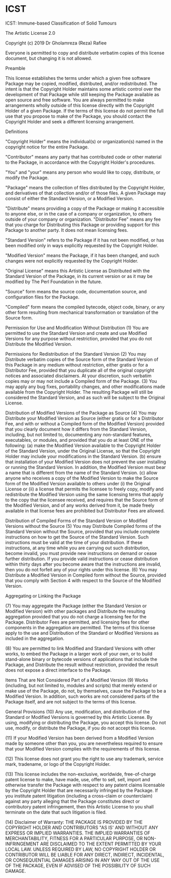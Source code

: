 # ICST
ICST: Immune-based Classification of Solid Tumours

The Artistic License 2.0

Copyright (c) 2019 Dr Gholamreza (Reza) Rafiee

Everyone is permitted to copy and distribute verbatim copies of this license document, but changing it is not allowed.

Preamble

This license establishes the terms under which a given free software Package may be copied, modified, distributed, and/or redistributed.
The intent is that the Copyright Holder maintains some artistic control over the development of that Package while still keeping the Package available as open source and free software.
You are always permitted to make arrangements wholly outside of this license directly with the Copyright Holder of a given Package.  If the terms of this license do not permit the full use that you propose to make of the Package, you should contact the Copyright Holder and seek a different licensing arrangement. 

Definitions

"Copyright Holder" means the individual(s) or organization(s) named in the copyright notice for the entire Package.

"Contributor" means any party that has contributed code or other material to the Package, in accordance with the Copyright Holder's procedures.

"You" and "your" means any person who would like to copy, distribute, or modify the Package.

"Package" means the collection of files distributed by the Copyright Holder, and derivatives of that collection and/or of those files. A given Package may consist of either the Standard Version, or a Modified Version.

"Distribute" means providing a copy of the Package or making it accessible to anyone else, or in the case of a company or organization, to others outside of your company or organization.
"Distributor Fee" means any fee that you charge for Distributing this Package or providing support for this Package to another party.  It does not mean licensing fees.

"Standard Version" refers to the Package if it has not been modified, or has been modified only in ways explicitly requested by the Copyright Holder.

"Modified Version" means the Package, if it has been changed, and such changes were not explicitly requested by the Copyright Holder.

"Original License" means this Artistic License as Distributed with the Standard Version of the Package, in its current version or as it may be modified by The Perl Foundation in the future.

"Source" form means the source code, documentation source, and configuration files for the Package. 

"Compiled" form means the compiled bytecode, object code, binary, or any other form resulting from mechanical transformation or translation of the Source form.

Permission for Use and Modification Without Distribution 
(1)  You are permitted to use the Standard Version and create and use Modified Versions for any purpose without restriction, provided that you do not Distribute the Modified Version.

Permissions for Redistribution of the Standard Version
(2)  You may Distribute verbatim copies of the Source form of the Standard Version of this Package in any medium without restriction, either gratis or for a Distributor Fee, provided that you duplicate all of the original copyright notices and associated disclaimers.  At your discretion, such verbatim copies may or may not include a Compiled form of the Package.
(3)  You may apply any bug fixes, portability changes, and other modifications made available from the Copyright Holder.  The resulting Package will still be considered the Standard Version, and as such will be subject to the Original License.

Distribution of Modified Versions of the Package as Source
(4)  You may Distribute your Modified Version as Source (either gratis or for a Distributor Fee, and with or without a Compiled form of the Modified Version) provided that you clearly document how it differs from the Standard Version, including, but not limited to, documenting any non-standard features, executables, or modules, and provided that you do at least ONE of the following:
(a)  make the Modified Version available to the Copyright Holder of the Standard Version, under the Original License, so that the Copyright Holder may include your modifications in the Standard Version. 
(b)  ensure that installation of your Modified Version does not prevent the user installing or running the Standard Version. In addition, the Modified Version must bear a name that is different from the name of the Standard Version. 
(c)  allow anyone who receives a copy of the Modified Version to make the Source form of the Modified Version available to others under
(i)  the Original License or
(ii)  a license that permits the licensee to freely copy, modify and redistribute the Modified Version using the same licensing terms that apply to the copy that the licensee received, and requires that the Source form of the Modified Version, and of any works derived from it, be made freely available in that license fees are prohibited but Distributor Fees are allowed.

Distribution of Compiled Forms of the Standard Version or Modified Versions without the Source
(5)  You may Distribute Compiled forms of the Standard Version without the Source, provided that you include complete instructions on how to get the Source of the Standard Version.  Such instructions must be valid at the time of your distribution.  If these instructions, at any time while you are carrying out such distribution, become invalid, you must provide new instructions on demand or cease further distribution. If you provide valid instructions or cease distribution within thirty days after you become aware that the instructions are invalid, then you do not forfeit any of your rights under this license.
(6)  You may Distribute a Modified Version in Compiled form without the Source, provided that you comply with Section 4 with respect to the Source of the Modified Version.

Aggregating or Linking the Package

(7)  You may aggregate the Package (either the Standard Version or Modified Version) with other packages and Distribute the resulting aggregation provided that you do not charge a licensing fee for the Package.  Distributor Fees are permitted, and licensing fees for other components in the aggregation are permitted. The terms of this license apply to the use and Distribution of the Standard or Modified Versions as included in the aggregation.

(8) You are permitted to link Modified and Standard Versions with other works, to embed the Package in a larger work of your own, or to build stand-alone binary or bytecode versions of applications that include the Package, and Distribute the result without restriction, provided the result does not expose a direct interface to the Package. 

Items That are Not Considered Part of a Modified Version 
(9) Works (including, but not limited to, modules and scripts) that merely extend or make use of the Package, do not, by themselves, cause the Package to be a Modified Version.  In addition, such works are not considered parts of the Package itself, and are not subject to the terms of this license.

General Provisions
(10)  Any use, modification, and distribution of the Standard or Modified Versions is governed by this Artistic License. By using, modifying or distributing the Package, you accept this license. Do not use, modify, or distribute the Package, if you do not accept this license.

(11)  If your Modified Version has been derived from a Modified Version made by someone other than you, you are nevertheless required to ensure that your Modified Version complies with the requirements of this license.

(12)  This license does not grant you the right to use any trademark, service mark, tradename, or logo of the Copyright Holder.

(13)  This license includes the non-exclusive, worldwide, free-of-charge patent license to make, have made, use, offer to sell, sell, import and otherwise transfer the Package with respect to any patent claims licensable by the Copyright Holder that are necessarily infringed by the Package. If you institute patent litigation (including a cross-claim or counterclaim) against any party alleging that the Package constitutes direct or contributory patent infringement, then this Artistic License to you shall terminate on the date that such litigation is filed.

(14)  Disclaimer of Warranty: THE PACKAGE IS PROVIDED BY THE COPYRIGHT HOLDER AND CONTRIBUTORS "AS IS' AND WITHOUT ANY EXPRESS OR IMPLIED WARRANTIES. THE IMPLIED WARRANTIES OF MERCHANTABILITY, FITNESS FOR A PARTICULAR PURPOSE, OR NON-INFRINGEMENT ARE DISCLAIMED TO THE EXTENT PERMITTED BY YOUR LOCAL LAW. UNLESS REQUIRED BY LAW, NO COPYRIGHT HOLDER OR CONTRIBUTOR WILL BE LIABLE FOR ANY DIRECT, INDIRECT, INCIDENTAL, OR CONSEQUENTIAL DAMAGES ARISING IN ANY WAY OUT OF THE USE OF THE PACKAGE, EVEN IF ADVISED OF THE POSSIBILITY OF SUCH DAMAGE.

